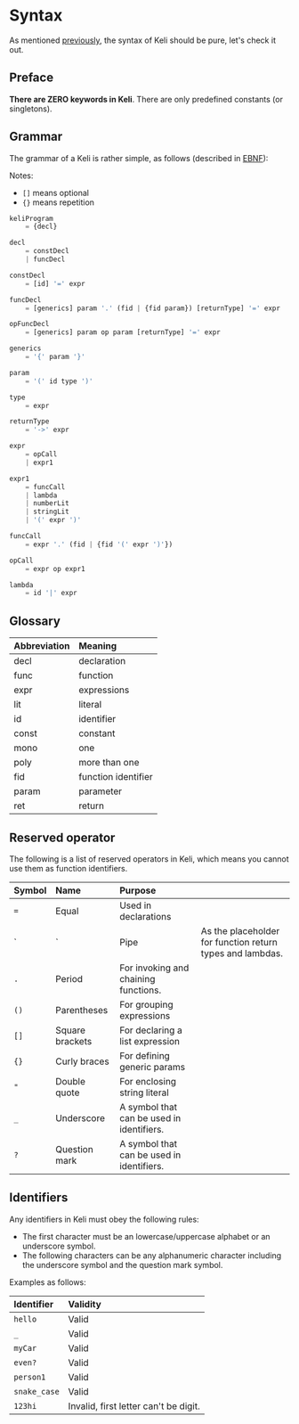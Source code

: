 # Syntax

As mentioned [previously](./), the syntax of Keli should be pure, let's check it out.

## **Preface**

**There are ZERO keywords in Keli**. There are only predefined constants \(or singletons\).

## Grammar

The grammar of a Keli is rather simple, as follows \(described in [EBNF](https://en.wikipedia.org/wiki/Extended_Backus–Naur_form)\):

Notes:

* `[]` means optional
* `{}` means repetition

```javascript
keliProgram 
    = {decl}

decl 
    = constDecl 
    | funcDecl

constDecl 
    = [id] '=' expr

funcDecl 
    = [generics] param '.' (fid | {fid param}) [returnType] '=' expr

opFuncDecl
    = [generics] param op param [returnType] '=' expr

generics
    = '{' param '}'

param
    = '(' id type ')'

type 
    = expr

returnType
    = '->' expr

expr 
    = opCall
    | expr1

expr1
    = funcCall
    | lambda 
    | numberLit
    | stringLit
    | '(' expr ')'

funcCall
    = expr '.' (fid | {fid '(' expr ')'})

opCall 
    = expr op expr1 

lambda
    = id '|' expr
```

## Glossary

| Abbreviation | Meaning |
| :--- | :--- |
| decl | declaration |
| func | function |
| expr | expressions |
| lit | literal |
| id | identifier |
| const | constant |
| mono | one |
| poly | more than one |
| fid | function identifier |
| param | parameter |
| ret | return |

## Reserved operator

The following is a list of reserved operators in Keli, which means you cannot use them as function identifiers.

| Symbol | Name | Purpose |  |
| :--- | :--- | :--- | :--- |
| `=` | Equal | Used in declarations |  |
| \` | \` | Pipe | As the placeholder for function return types and lambdas. |
| `.` | Period | For invoking and chaining functions. |  |
| `()` | Parentheses | For grouping expressions |  |
| `[]` | Square brackets | For declaring a list expression |  |
| `{}` | Curly braces | For defining generic params |  |
| `"` | Double quote | For enclosing string literal |  |
| `_` | Underscore | A symbol that can be used in identifiers. |  |
| `?` | Question mark | A symbol that can be used in identifiers. |  |

## Identifiers

Any identifiers in Keli must obey the following rules:

* The first character must be an lowercase/uppercase alphabet or an underscore symbol.
* The following characters can be any alphanumeric character including the underscore symbol and the question mark symbol.

Examples as follows:

| Identifier | Validity |
| :--- | :--- |
| `hello` | Valid |
| `_` | Valid |
| `myCar` | Valid |
| `even?` | Valid |
| `person1` | Valid |
| `snake_case` | Valid |
| `123hi` | Invalid, first letter can't be digit. |

